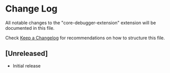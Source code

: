# Change Log

All notable changes to the "core-debugger-extension" extension will be documented in this file.

Check [Keep a Changelog](http://keepachangelog.com/) for recommendations on how to structure this file.

## [Unreleased]

- Initial release